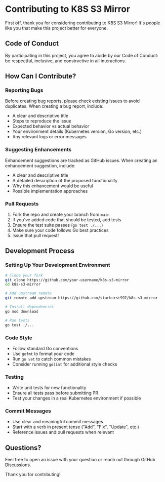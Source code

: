 # Contributing to K8S S3 Mirror

First off, thank you for considering contributing to K8S S3 Mirror! It's people like you that make this project better for everyone.

## Code of Conduct

By participating in this project, you agree to abide by our Code of Conduct: be respectful, inclusive, and constructive in all interactions.

## How Can I Contribute?

### Reporting Bugs

Before creating bug reports, please check existing issues to avoid duplicates. When creating a bug report, include:

- A clear and descriptive title
- Steps to reproduce the issue
- Expected behavior vs actual behavior
- Your environment details (Kubernetes version, Go version, etc.)
- Any relevant logs or error messages

### Suggesting Enhancements

Enhancement suggestions are tracked as GitHub issues. When creating an enhancement suggestion, include:

- A clear and descriptive title
- A detailed description of the proposed functionality
- Why this enhancement would be useful
- Possible implementation approaches

### Pull Requests

1. Fork the repo and create your branch from `main`
2. If you've added code that should be tested, add tests
3. Ensure the test suite passes (`go test ./...`)
4. Make sure your code follows Go best practices
5. Issue that pull request!

## Development Process

### Setting Up Your Development Environment

```bash
# Clone your fork
git clone https://github.com/your-username/k8s-s3-mirror
cd k8s-s3-mirror

# Add upstream remote
git remote add upstream https://github.com/starburst997/k8s-s3-mirror

# Install dependencies
go mod download

# Run tests
go test ./...
```

### Code Style

- Follow standard Go conventions
- Use `gofmt` to format your code
- Run `go vet` to catch common mistakes
- Consider running `golint` for additional style checks

### Testing

- Write unit tests for new functionality
- Ensure all tests pass before submitting PR
- Test your changes in a real Kubernetes environment if possible

### Commit Messages

- Use clear and meaningful commit messages
- Start with a verb in present tense ("Add", "Fix", "Update", etc.)
- Reference issues and pull requests when relevant

## Questions?

Feel free to open an issue with your question or reach out through GitHub Discussions.

Thank you for contributing!
